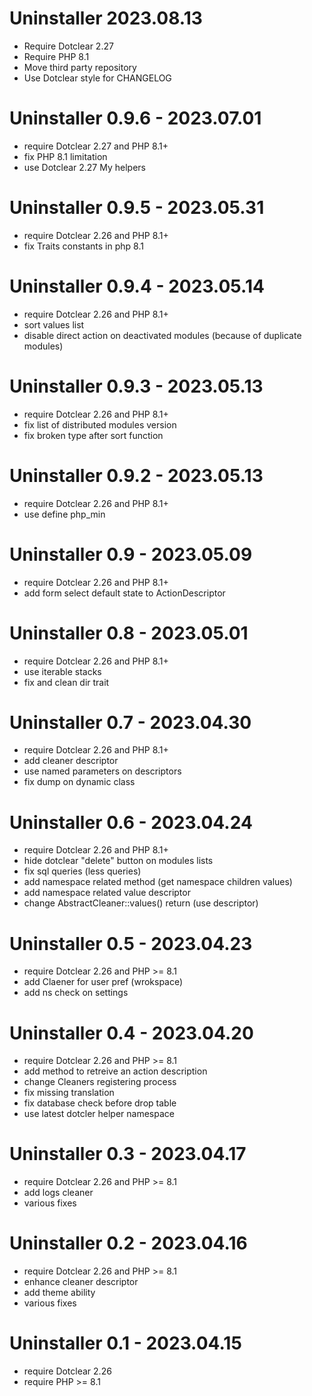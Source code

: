 Uninstaller 2023.08.13
===========================================================
* Require Dotclear 2.27
* Require PHP 8.1
* Move third party repository
* Use Dotclear style for CHANGELOG

Uninstaller 0.9.6 - 2023.07.01
===========================================================
* require Dotclear 2.27 and PHP 8.1+
* fix PHP 8.1 limitation
* use Dotclear 2.27 My helpers

Uninstaller 0.9.5 - 2023.05.31
===========================================================
* require Dotclear 2.26 and PHP 8.1+
* fix Traits constants in php 8.1

Uninstaller 0.9.4 - 2023.05.14
===========================================================
* require Dotclear 2.26 and PHP 8.1+
* sort values list
* disable direct action on deactivated modules (because of duplicate modules)

Uninstaller 0.9.3 - 2023.05.13
===========================================================
* require Dotclear 2.26 and PHP 8.1+
* fix list of distributed modules version
* fix broken type after sort function

Uninstaller 0.9.2 - 2023.05.13
===========================================================
* require Dotclear 2.26 and PHP 8.1+
* use define php_min

Uninstaller 0.9 - 2023.05.09
===========================================================
* require Dotclear 2.26 and PHP 8.1+
* add form select default state to ActionDescriptor

Uninstaller 0.8 - 2023.05.01
===========================================================
* require Dotclear 2.26 and PHP 8.1+
* use iterable stacks
* fix and clean dir trait

Uninstaller 0.7 - 2023.04.30
===========================================================
* require Dotclear 2.26 and PHP 8.1+
* add cleaner descriptor
* use named parameters on descriptors
* fix dump on dynamic class

Uninstaller 0.6 - 2023.04.24
===========================================================
* require Dotclear 2.26 and PHP 8.1+
* hide dotclear "delete" button on modules lists
* fix sql queries (less queries)
* add namespace related method (get namespace children values)
* add namespace related value descriptor
* change AbstractCleaner::values() return (use descriptor)

Uninstaller 0.5 - 2023.04.23
===========================================================
* require Dotclear 2.26 and PHP >= 8.1
* add Claener for user pref (wrokspace)
* add ns check on settings

Uninstaller 0.4 - 2023.04.20
===========================================================
* require Dotclear 2.26 and PHP >= 8.1
* add method to retreive an action description
* change Cleaners registering process
* fix missing translation
* fix database check before drop table
* use latest dotcler helper namespace

Uninstaller 0.3 - 2023.04.17
===========================================================
* require Dotclear 2.26 and PHP >= 8.1
* add logs cleaner
* various fixes

Uninstaller 0.2 - 2023.04.16
===========================================================
* require Dotclear 2.26 and PHP >= 8.1
* enhance cleaner descriptor
* add theme ability
* various fixes

Uninstaller 0.1 - 2023.04.15
===========================================================
* require Dotclear 2.26
* require PHP >= 8.1